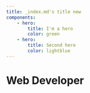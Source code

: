 ```yaml
---
title: _index.md's title new
components:
    - hero:
        title: I'm a hero
        color: green
    - hero:
        title: Second hero
        color: lightblue
---
```


#   Web Developer